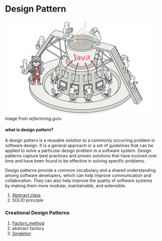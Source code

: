 # Design Pattern

![Design_pattern](https://github.com/farzadafi/Design_Pattern/blob/master/image/desing_pattern.png) </br>
image from  *refactoring.guru*

#### what is design pattern?

A design pattern is a reusable solution to a commonly occurring problem in software design.
It is a general approach or a set of guidelines that can be applied to solve a particular design problem in a software
system.
Design patterns capture best practices and proven solutions that have evolved over time and have been found to be
effective in solving specific problems.

Design patterns provide a common vocabulary and a shared understanding among software developers, which can help improve
communication and collaboration.
They can also help improve the quality of software systems by making them more modular, maintainable, and extensible.

1. [Abstract class](https://github.com/farzadafi/Design_Pattern/tree/master/Abstract_Class)
2. SOLID principle

### Creational Design Patterns

1. [Factory_method](https://github.com/farzadafi/Design_Pattern/tree/master/Factory_Method)
2. abstract factory
3. [Singleton](https://github.com/farzadafi/Design_Pattern/tree/master/Singleton)
